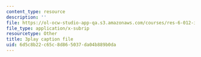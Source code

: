 ```yaml
---
content_type: resource
description: ''
file: https://ol-ocw-studio-app-qa.s3.amazonaws.com/courses/res-6-012-introduction-to-probability-spring-2018/6d5c8b22c65c8d865037da04b889b0da_WTyLg_I1oFY.srt
file_type: application/x-subrip
resourcetype: Other
title: 3play caption file
uid: 6d5c8b22-c65c-8d86-5037-da04b889b0da
---
```

